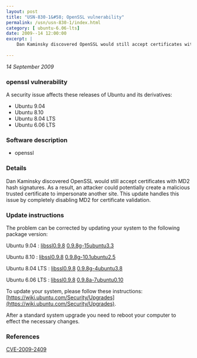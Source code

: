 ```yaml
---
layout: post
title: "USN-830-1&#58; OpenSSL vulnerability"
permalink: /usn/usn-830-1/index.html
category: [ ubuntu-6.06-lts]
date: 2009--14 12:00:00
excerpt: |
    Dan Kaminsky discovered OpenSSL would still accept certificates with MD2 hash signatures. As a result, an attacker could potentially create a malicious trusted certificate to impersonate another site. This update handles this issue by completely disabling MD2 for certificate validation. 
    
--- 
```

 
 

*14 September 2009*

### openssl vulnerability

A security issue affects these releases of Ubuntu and its derivatives:

* Ubuntu 9.04
* Ubuntu 8.10
* Ubuntu 8.04 LTS
* Ubuntu 6.06 LTS

### Software description

* openssl 

### Details

Dan Kaminsky discovered OpenSSL would still accept certificates with MD2 hash signatures. As a result, an attacker could potentially create a malicious trusted certificate to impersonate another site. This update handles this issue by completely disabling MD2 for certificate validation. 

### Update instructions

The problem can be corrected by updating your system to the following package version:

Ubuntu 9.04
 : [libssl0.9.8](https://launchpad.net/ubuntu/+source/openssl) <span> [0.9.8g-15ubuntu3.3](https://launchpad.net/ubuntu/+source/openssl/0.9.8g-15ubuntu3.3) </span> 

Ubuntu 8.10
 : [libssl0.9.8](https://launchpad.net/ubuntu/+source/openssl) <span> [0.9.8g-10.1ubuntu2.5](https://launchpad.net/ubuntu/+source/openssl/0.9.8g-10.1ubuntu2.5) </span> 

Ubuntu 8.04 LTS
 : [libssl0.9.8](https://launchpad.net/ubuntu/+source/openssl) <span> [0.9.8g-4ubuntu3.8](https://launchpad.net/ubuntu/+source/openssl/0.9.8g-4ubuntu3.8) </span> 

Ubuntu 6.06 LTS
 : [libssl0.9.8](https://launchpad.net/ubuntu/+source/openssl) <span> [0.9.8a-7ubuntu0.10](https://launchpad.net/ubuntu/+source/openssl/0.9.8a-7ubuntu0.10) </span> 

To update your system, please follow these instructions: [https://wiki.ubuntu.com/Security/Upgrades](https://wiki.ubuntu.com/Security/Upgrades).

After a standard system upgrade you need to reboot your computer to effect the necessary changes. 

### References

 
 [CVE-2009-2409](http://people.ubuntu.com/~ubuntu-security/cve/CVE-2009-2409)
 

